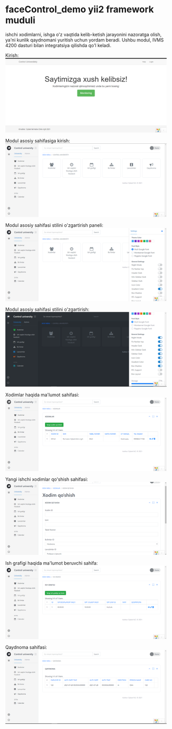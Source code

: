 # faceControl_demo yii2 framework muduli 
ishchi xodimlarni, ishga o'z vaqtida kelib-ketish jarayonini nazoratga olish, ya'ni kunlik qaydnomani yuritish uchun yordam beradi.
Ushbu modul, IVMS 4200 dasturi bilan integratsiya qilishda qo'l keladi.


Kirish:
<img src="img/kirish.PNG">

Modul asosiy sahifasiga kirish:
<img src="img/modul_home.PNG">

Modul asosiy sahifasi stilini o'zgartirish paneli:
<img src="img/modul_home2.PNG">

Modul asosiy sahifasi stilini o'zgartirish:
<img src="img/modul_home3.PNG">

Xodimlar haqida ma'lumot sahifasi:
<img src="img/xodimlar_malumoti.PNG">

Yangi ishchi xodimlar qo'shish sahifasi:
<img src="img/xodim_qush.PNG">

Ish grafigi haqida ma'lumot beruvchi sahifa:
<img src="img/ish_grafigi.PNG">

Qaydnoma sahifasi:
<img src="img/qaydnoma.PNG">
